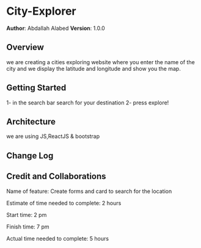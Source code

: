 # City-Explorer

**Author**: Abdallah Alabed
**Version**: 1.0.0
 <!-- Sunday 12/9 -->

## Overview
we are creating a cities exploring website where you enter the name of the city and we display the latitude and longitude and show you the map.
<!-- Provide a high level overview of what this application is and why you are building it, beyond the fact that it's an assignment for this class. (i.e. What's your problem domain?) -->

## Getting Started
1- in the search bar search for your destination
2- press explore!
<!-- What are the steps that a user must take in order to build this app on their own machine and get it running? -->

## Architecture
we are using JS,ReactJS & bootstrap
<!-- Provide a detailed description of the application design. What technologies (languages, libraries, etc) you're using, and any other relevant design information. -->

## Change Log
<!-- Use this area to document the iterative changes made to your application as each feature is successfully implemented. Use time stamps. Here's an example:

01-01-2001 4:59pm - Application now has a fully-functional express server, with a GET route for the location resource. -->

## Credit and Collaborations
<!-- Give credit (and a link) to other people or resources that helped you build this application. -->


Name of feature: Create forms and card to search for the location

Estimate of time needed to complete: 2 hours

Start time: 2 pm

Finish time: 7 pm

Actual time needed to complete: 5 hours